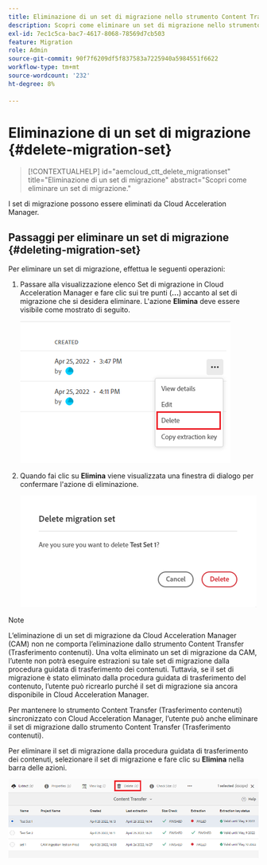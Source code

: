 ```yaml
---
title: Eliminazione di un set di migrazione nello strumento Content Transfer
description: Scopri come eliminare un set di migrazione nello strumento Content Transfer (Trasferimento contenuti).
exl-id: 7ec1c5ca-bac7-4617-8068-78569d7cb503
feature: Migration
role: Admin
source-git-commit: 90f7f6209df5f837583a7225940a5984551f6622
workflow-type: tm+mt
source-wordcount: '232'
ht-degree: 8%

---
```


# Eliminazione di un set di migrazione {#delete-migration-set}

>[!CONTEXTUALHELP]
>id="aemcloud_ctt_delete_migrationset"
>title="Eliminazione di un set di migrazione"
>abstract="Scopri come eliminare un set di migrazione."

I set di migrazione possono essere eliminati da Cloud Acceleration Manager.

## Passaggi per eliminare un set di migrazione {#deleting-migration-set}

Per eliminare un set di migrazione, effettua le seguenti operazioni:

1. Passare alla visualizzazione elenco Set di migrazione in Cloud Acceleration Manager e fare clic sui tre punti (**...**) accanto al set di migrazione che si desidera eliminare. L&#39;azione **Elimina** deve essere visibile come mostrato di seguito.

   ![immagine](/help/journey-migration/content-transfer-tool/assets-ctt/migration-delete1.png)

1. Quando fai clic su **Elimina** viene visualizzata una finestra di dialogo per confermare l&#39;azione di eliminazione.

   ![immagine](/help/journey-migration/content-transfer-tool/assets-ctt/migration-delete2.png)

>[!NOTE]
>
>L’eliminazione di un set di migrazione da Cloud Acceleration Manager (CAM) non ne comporta l’eliminazione dallo strumento Content Transfer (Trasferimento contenuti). Una volta eliminato un set di migrazione da CAM, l’utente non potrà eseguire estrazioni su tale set di migrazione dalla procedura guidata di trasferimento dei contenuti. Tuttavia, se il set di migrazione è stato eliminato dalla procedura guidata di trasferimento del contenuto, l’utente può ricrearlo purché il set di migrazione sia ancora disponibile in Cloud Acceleration Manager.
>
>Per mantenere lo strumento Content Transfer (Trasferimento contenuti) sincronizzato con Cloud Acceleration Manager, l’utente può anche eliminare il set di migrazione dallo strumento Content Transfer (Trasferimento contenuti).

Per eliminare il set di migrazione dalla procedura guidata di trasferimento dei contenuti, selezionare il set di migrazione e fare clic su **Elimina** nella barra delle azioni.

![immagine](/help/journey-migration/content-transfer-tool/assets-ctt/cttcam27.png)
